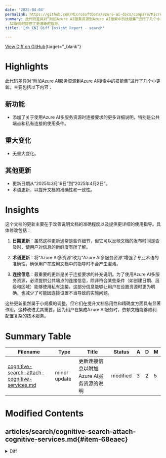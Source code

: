```yaml
---
date: '2025-04-04'
permalink: https://github.com/MicrosoftDocs/azure-ai-docs/compare/MicrosoftDocs:b48656b...MicrosoftDocs:a4ad9b8
summary: 此代码差异对“附加Azure AI服务资源到Azure AI搜索中的技能集”进行了几个小更新。主要更新包括增加了关于使用Azure AI多服务资源时连接要求的详细说明，特别是公共端点和私有连接的条件。此外，文档中的更新日期由“2025年3月16日”修改为“2025年4月2日”，并且对术语进行了更新，以提升文档的准确性和一致性。尽管没有重大变化，这些小调整提升了文档的易用性和精确度，对用户在集成Azure
  AI服务时提供了更清晰的指导。
title: '[zh_CN] Diff Insight Report - search'

---
```


[View Diff on GitHub](https://github.com/MicrosoftDocs/azure-ai-docs/compare/MicrosoftDocs:b48656b...MicrosoftDocs:a4ad9b8){target="_blank"}

# Highlights
此代码差异对“附加Azure AI服务资源到Azure AI搜索中的技能集”进行了几个小更新。主要包括以下内容：

## 新功能
- 添加了关于使用Azure AI多服务资源时连接要求的更多详细说明，特别是公共端点和私有连接的使用条件。

## 重大变化
- 无重大变化。

## 其他更新
- 更新日期从“2025年3月16日”到“2025年4月2日”。
- 术语更新，以提升文档的准确性和一致性。

# Insights
这个文档的更新主要在于改善说明文档的准确程度以及提供更详细的使用指导。具体修改包括：

1. **日期更新**：虽然这种更新通常是些许细节，但它可以反映文档的发布时间是否及时，使用户对信息的新鲜度有所了解。

2. **术语更新**：将“Azure AI多资源”改为“Azure AI多服务资源”增强了专业术语的准确性，确保用户在应用文档中的指导时不会产生混淆。

3. **连接信息**：最重要的更新是关于连接要求的补充说明。为了使用Azure AI多服务资源，必须提供公共端点的连接信息，除非符合某些条件（如创建日期、层级和区域）能够使用私有连接。这部分信息能够让用户在设置资源时更为明确，也减少了可能因连接设置不当导致的实施问题。

这些更新虽然属于小规模的调整，但它们在提升文档易用性和精确度方面具有显著作用。这种改进尤其重要，因为用户在集成Azure AI服务时，依赖文档能够顺利配置复杂的技术服务。

# Summary Table
|  Filename  | Type |    Title    | Status | A  | D  | M  |
|------------|------|-------------|--------|----|----|----|
| [cognitive-search-attach-cognitive-services.md](#item-68eaec) | minor update | 更新连接信息以附加Azure AI服务资源的说明 | modified | 3 | 2 | 5 | 


# Modified Contents
## articles/search/cognitive-search-attach-cognitive-services.md{#item-68eaec}

<details>
<summary>Diff</summary>
````diff
@@ -9,7 +9,7 @@ ms.custom:
   - ignite-2023
   - ignite-2024
 ms.topic: how-to
-ms.date: 3/16/2025
+ms.date: 04/02/2025
 ---
 
 # Attach an Azure AI services resource to a skillset in Azure AI Search
@@ -27,14 +27,15 @@ An Azure AI services multi-service resource provides a collection of Azure AI se
 
 Exceptions to billing through the multi-service resource include [AzureOpenAIEmbedding](cognitive-search-skill-azure-openai-embedding.md) or the [AML skill](cognitive-search-aml-skill.md) billing. Azure AI Search doesn't internally host models from Azure OpenAI or the Azure AI Foundry model catalog. Usage for AML and Azure OpenAI skills and vectorizers are through [Azure OpenAI pay-as-you-go pricing](https://azure.microsoft.com/pricing/details/cognitive-services/openai-service/#pricing) and [Azure Machine Learning pay-as-you-go pricing](https://azure.microsoft.com/pricing/details/machine-learning/), respectively. A few other skills, such as Text Split and Text Merge, aren't billable.
 
-To attach an Azure AI multi-resource, you must provide connection information in the skillset. You can use a key on the connection, or implement a keyless approach that's currently in preview.
+To attach an Azure AI multi-service resource, you must provide connection information in the skillset. You can use a key on the connection, or implement a keyless approach that's currently in preview.
 
 > [!TIP]
 > Azure provides infrastructure for you to monitor billing and budgets. For more information about monitoring Azure AI services, see [Plan and manage costs for Azure AI services](/azure/ai-services/plan-manage-costs).
 
 ## Prerequisites
 
 + Connectivity over a public endpoint, unless your search service meets the creation date, tier, and region requirements for private connections to an Azure AI services multi-service resource.
++ [Azure AI multi-service resource](/azure/ai-services/multi-service-resource) created via the [Azure portal[(https://portal.azure.com) only.
 
 > [!NOTE]
 > If your Azure AI resource is configured to use a private endpoint, Azure AI Search can connect [using a shared private link](search-indexer-howto-access-private.md) For more information, see the [requirements and limits for using shared private links](search-limits-quotas-capacity.md#shared-private-link-resource-limits).
````
</details>

### Summary

```json
{
    "modification_type": "minor update",
    "modification_title": "更新连接信息以附加Azure AI服务资源的说明"
}
```

### Explanation
此代码差异展示了对文章 "附加Azure AI服务资源到Azure AI搜索中的技能集" 的一些小更新。主要修改涉及以下几个方面：

1. 日期更新：文档中的日期从“2025年3月16日”更新为“2025年4月2日”。
2. 术语更改：将“Azure AI多资源”修改为“Azure AI多服务资源”，以提高准确性和一致性。
3. 文本添加：增加了关于连接要求的信息，指出在使用Azure AI多服务资源时，必须通过公共端点提供连接信息，除非满足特定的创建日期、层级和区域要求以使用私有连接。

这些更改旨在增强文档的清晰度和实用性，使用户能够更好地理解如何附加Azure AI服务资源。


